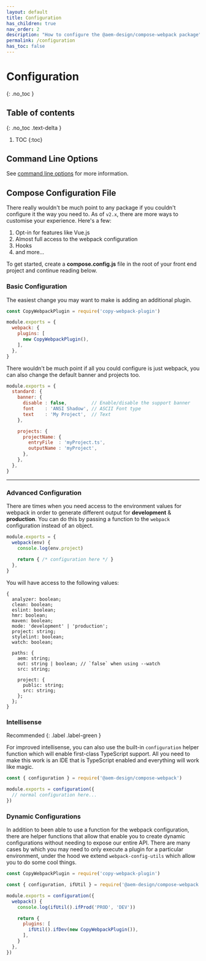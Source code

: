 ```yaml
---
layout: default
title: Configuration
has_children: true
nav_order: 2
description: "How to configure the @aem-design/compose-webpack package"
permalink: /configuration
has_toc: false
---
```


# Configuration
{: .no_toc }

## Table of contents
{: .no_toc .text-delta }

1. TOC
{:toc}

## Command Line Options
See [command line options](/configuration/cli) for more information.

## Compose Configuration File
There really wouldn't be much point to any package if you couldn't configure it the way you need to. As of `v2.x`, there are more ways to customise your experience. Here's a few:

1. Opt-in for features like Vue.js
2. Almost full access to the webpack configuration
3. Hooks
4. and more...

To get started, create a **compose.config.js** file in the root of your front end project and continue reading below.

### Basic Configuration
The easiest change you may want to make is adding an additional plugin.

```js
const CopyWebpackPlugin = require('copy-webpack-plugin')

module.exports = {
  webpack: {
    plugins: [
      new CopyWebpackPlugin(),
    ],
  },
}
```

There wouldn't be much point if all you could configure is just webpack, you can also change the default banner and projects too.

```js
module.exports = {
  standard: {
    banner: {
      disable : false,         // Enable/disable the support banner
      font    : 'ANSI Shadow', // ASCII Font type
      text    : 'My Project',  // Text
    },

    projects: {
      projectName: {
        entryFile  : 'myProject.ts',
        outputName : 'myProject',
      },
    },
  },
}
```

---

### Advanced Configuration
There are times when you need access to the environment values for webpack in order to generate different output for **development** & **production**. You can do this by passing a function to the `webpack` configuration instead of an object.

```js
module.exports = {
  webpack(env) {
    console.log(env.project)
    
    return { /* configuration here */ }
  },
}
```

You will have access to the following values:

```
{
  analyzer: boolean;
  clean: boolean;
  eslint: boolean;
  hmr: boolean;
  maven: boolean;
  mode: 'development' | 'production';
  project: string;
  stylelint: boolean;
  watch: boolean;

  paths: {
    aem: string;
    out: string | boolean; // `false` when using --watch
    src: string;

    project: {
      public: string;
      src: string;
    };
  };
}
```

### Intellisense
Recommended
{: .label .label-green }

For improved intellisense, you can also use the built-in `configuration` helper function which will enable first-class TypeScript support. All you need to make this work is an IDE that is TypeScript enabled and everything will work like magic.

```js
const { configuration } = require('@aem-design/compose-webpack')

module.exports = configuration({
  // normal configuration here...
})
```

### Dynamic Configurations
In addition to been able to use a function for the webpack configuration, there are helper functions that allow that enable you to create dynamic configurations without needing to expose our entire API. There are many cases by which you may need to only execute a plugin for a particular environment, under the hood we extend `webpack-config-utils` which allow you to do some cool things.

```js
const CopyWebpackPlugin = require('copy-webpack-plugin')

const { configuration, ifUtil } = require('@aem-design/compose-webpack')

module.exports = configuration({
  webpack() {
    console.log(ifUtil().ifProd('PROD', 'DEV'))

    return {
      plugins: [
        ifUtil().ifDev(new CopyWebpackPlugin()),
      ],
    }
  },
})
```
